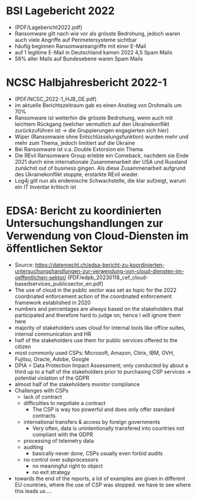 # BSI Lagebericht 2022

* (PDF/Lagebericht2022.pdf)
* Ransomware gilt nach wie vor als grösste Bedrohung, jedoch waren auch viele Angriffe auf Perimetersysteme sichtbar
* häufig beginnen Ransomwareangriffe mit einer E-Mail
* auf 1 legitime E-Mail in Deutschland kamen 2022 4,5 Spam Mails
* 58% aller Mails auf Bundesebene waren Spam Mails

# NCSC Halbjahresbericht 2022-1

* (PDF/NCSC_2022-1_HJB_DE.pdf)
* im aktuelle Berichtszeitraum gab es einen Anstieg von Drohmails um 70%
* Ransomware ist weiterhin die grösste Bedrohung, wenn auch mit leichtem Rückgang (welcher vermutlich auf den Ukrainekonflikt zurückzuführen ist -> die Gruppierungen engagierten sich hier)
* Wiper (Ransomware ohne Entschlüsselungsfunktion) wurden mehr und mehr zum Thema, jedoch limitiert auf die Ukraine
* Bei Ransomware ist v.a. Double Extorsion ein Thema
* Die REvil Ransomware Group erlebte ein Comeback, nachdem sie Ende 2021 durch eine internationale Zusammenarbeit der USA und Russland zunächst out of business gingen. Als diese Zusammenarbeit aufgrund des Ukrainekonflikt stoppte, erstarkte REvil wieder.
* Log4j gilt nun als endemische Schwachstelle, die klar aufzeigt, warum ein IT Inventar kritisch ist

# EDSA: Bericht zu koordinierten Untersuchungshandlungen zur Verwendung von Cloud-Diensten im öffentlichen Sektor

* Source: https://datenrecht.ch/edsa-bericht-zu-koordinierten-untersuchungshandlungen-zur-verwendung-von-cloud-diensten-im-oeffentlichen-sektor/ (PDF/edpb_20230118_cef_cloud-basedservices_publicsector_en.pdf)
* The use of cloud in the public sector was set as topic for the 2022 coordinated enforcement action of the coordinated enforcement framework established in 2020
* numbers and percentages are always based on the stakeholders that participated and therefore hard to judge on; hence I will ignore them here
* majority of stakeholders uses cloud for internal tools like office suites, internal communication and HR
* half of the stakeholders use them for public services offered to the citizen
* most commonly used CSPs: Microsoft, Amazon, Citrix, IBM, OVH, Fujitsu, Oracle, Adobe, Google
* DPIA = Data Protection Impact Assessment; only conducted by about a third up to a half of the stakeholders prior to purchasing CSP services -> potential violation of the GDPR
* almost half of the stakeholders monitor compliance
* Challenges with CSPs
  * lack of contract
  * difficulties to negotiate a contract
    * The CSP is way too powerful and does only offer standard contracts
  * international transfers & access by foreign governments
    * Very often, data is unintentionally transfered into countries not compliant with the GDPR
  * processing of telemetry data
  * auditing
    * basically never done, CSPs usually even forbid audits
  * no control over subprocessors
    * no meaningful right to object
    * no exit strategy 
* towards the end of the reports, a lot of examples are given in different EU countries, where the use of CSP was stopped. we have to see where this leads us....
